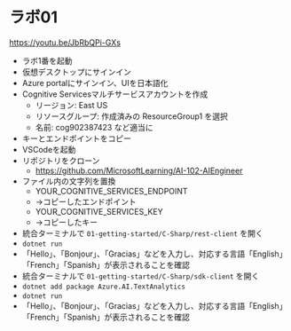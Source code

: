 # ラボ01

https://youtu.be/JbRbQPi-GXs

- ラボ1番を起動
- 仮想デスクトップにサインイン
- Azure portalにサインイン、UIを日本語化
- Cognitive Servicesマルチサービスアカウントを作成
  - リージョン: East US
  - リソースグループ: 作成済みの ResourceGroup1 を選択
  - 名前: cog902387423 など適当に
- キーとエンドポイントをコピー
- VSCodeを起動
- リポジトリをクローン
  - https://github.com/MicrosoftLearning/AI-102-AIEngineer
- ファイル内の文字列を置換
  - YOUR_COGNITIVE_SERVICES_ENDPOINT
  - →コピーしたエンドポイント
  - YOUR_COGNITIVE_SERVICES_KEY
  - →コピーしたキー
- 統合ターミナルで `01-getting-started/C-Sharp/rest-client` を開く
- `dotnet run`
- 「Hello」、「Bonjour」、「Gracias」などを入力し、対応する言語「English」「French」「Spanish」が表示されることを確認
- 統合ターミナルで `01-getting-started/C-Sharp/sdk-client` を開く
- `dotnet add package Azure.AI.TextAnalytics`
- `dotnet run`
- 「Hello」、「Bonjour」、「Gracias」などを入力し、対応する言語「English」「French」「Spanish」が表示されることを確認

<!--

```
az login

location='eastus'

group=ResourceGroup1

name=cog`date|md5sum|head -c6`

az cognitiveservices account create --kind CognitiveServices -l $location -n $name -g $group --sku s0 --custom-domain $name --yes

endpoint=$(az cognitiveservices account show -n $name -g $group --query properties.endpoint -otsv)

key=$(az cognitiveservices account keys list -n $name -g $group --query 'key1' -otsv)

cd ~/Documents

git clone --depth 1 https://github.com/MicrosoftLearning/AI-102-AIEngineer

cd AI-102-AIEngineer

grep -rl YOUR_COGNITIVE_SERVICES_ENDPOINT . | xargs sed -i "s|YOUR_COGNITIVE_SERVICES_ENDPOINT|$endpoint|g"

grep -rl YOUR_COGNITIVE_SERVICES_KEY . | xargs sed -i "s/YOUR_COGNITIVE_SERVICES_KEY/$key/g"

code -r 01-getting-started/C-Sharp

cd sdk-client

dotnet add package Azure.AI.TextAnalytics

dotnet run
```

-->
